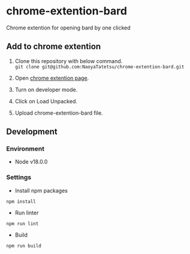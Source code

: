 # chrome-extention-bard
Chrome extention for opening bard by one clicked

## Add to chrome extention
1. Clone this repository with below command.  
```git clone git@github.com:NaoyaTatetsu/chrome-extention-bard.git```

2. Open [chrome extention page](chrome://extensions/).

3. Turn on developer mode.

4. Click on Load Unpacked.

5. Upload chrome-extention-bard file.

## Development
### Environment
- Node v18.0.0

### Settings
- Install npm packages
```
npm install
```
- Run linter
```
npm run lint
```
- Build
```
npm run build
```